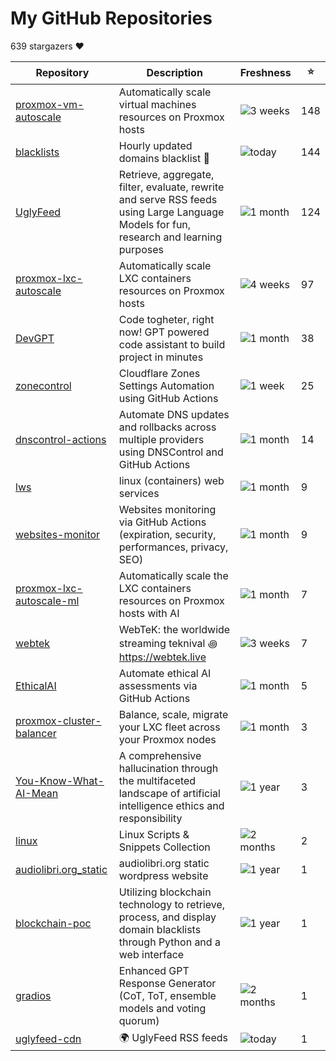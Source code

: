 
# My GitHub Repositories

639 stargazers ❤️

| Repository | Description | Freshness | ⭐️ |
|------------|-------------|-----------|----|
| [proxmox-vm-autoscale](https://github.com/fabriziosalmi/proxmox-vm-autoscale) | Automatically scale virtual machines resources on Proxmox hosts | ![3 weeks](https://img.shields.io/badge/3%20weeks-yellow?style=flat-square) | 148 |
| [blacklists](https://github.com/fabriziosalmi/blacklists) | Hourly updated domains blacklist 🚫  | ![today](https://img.shields.io/badge/today-brightgreen?style=flat-square) | 144 |
| [UglyFeed](https://github.com/fabriziosalmi/UglyFeed) | Retrieve, aggregate, filter, evaluate, rewrite and serve RSS feeds using Large Language Models for fun, research and learning purposes | ![1 month](https://img.shields.io/badge/1%20month-yellow?style=flat-square) | 124 |
| [proxmox-lxc-autoscale](https://github.com/fabriziosalmi/proxmox-lxc-autoscale) | Automatically scale LXC containers resources on Proxmox hosts | ![4 weeks](https://img.shields.io/badge/4%20weeks-yellow?style=flat-square) | 97 |
| [DevGPT](https://github.com/fabriziosalmi/DevGPT) | Code togheter, right now! GPT powered code assistant to build project in minutes | ![1 month](https://img.shields.io/badge/1%20month-yellow?style=flat-square) | 38 |
| [zonecontrol](https://github.com/fabriziosalmi/zonecontrol) | Cloudflare Zones Settings Automation using GitHub Actions | ![1 week](https://img.shields.io/badge/1%20week-brightgreen?style=flat-square) | 25 |
| [dnscontrol-actions](https://github.com/fabriziosalmi/dnscontrol-actions) | Automate DNS updates and rollbacks across multiple providers using DNSControl and GitHub Actions | ![1 month](https://img.shields.io/badge/1%20month-yellow?style=flat-square) | 14 |
| [lws](https://github.com/fabriziosalmi/lws) | linux (containers) web services | ![1 month](https://img.shields.io/badge/1%20month-yellow?style=flat-square) | 9 |
| [websites-monitor](https://github.com/fabriziosalmi/websites-monitor) | Websites monitoring via GitHub Actions (expiration, security, performances, privacy, SEO) | ![1 month](https://img.shields.io/badge/1%20month-yellow?style=flat-square) | 9 |
| [proxmox-lxc-autoscale-ml](https://github.com/fabriziosalmi/proxmox-lxc-autoscale-ml) | Automatically scale the LXC containers resources on Proxmox hosts with AI | ![1 month](https://img.shields.io/badge/1%20month-yellow?style=flat-square) | 7 |
| [webtek](https://github.com/fabriziosalmi/webtek) | WebTeK: the worldwide streaming teknival ꩜ https://webtek.live | ![3 weeks](https://img.shields.io/badge/3%20weeks-yellow?style=flat-square) | 7 |
| [EthicalAI](https://github.com/fabriziosalmi/EthicalAI) | Automate ethical AI assessments via GitHub Actions | ![1 month](https://img.shields.io/badge/1%20month-yellow?style=flat-square) | 5 |
| [proxmox-cluster-balancer](https://github.com/fabriziosalmi/proxmox-cluster-balancer) | Balance, scale, migrate your LXC fleet across your Proxmox nodes | ![1 month](https://img.shields.io/badge/1%20month-yellow?style=flat-square) | 3 |
| [You-Know-What-AI-Mean](https://github.com/fabriziosalmi/You-Know-What-AI-Mean) | A comprehensive hallucination through the multifaceted landscape of artificial intelligence ethics and responsibility | ![1 year](https://img.shields.io/badge/1%20year-orange?style=flat-square) | 3 |
| [linux](https://github.com/fabriziosalmi/linux) | Linux Scripts & Snippets Collection | ![2 months](https://img.shields.io/badge/2%20months-orange?style=flat-square) | 2 |
| [audiolibri.org_static](https://github.com/fabriziosalmi/audiolibri.org_static) | audiolibri.org static wordpress website | ![1 year](https://img.shields.io/badge/1%20year-orange?style=flat-square) | 1 |
| [blockchain-poc](https://github.com/fabriziosalmi/blockchain-poc) | Utilizing blockchain technology to retrieve, process, and display domain blacklists through Python and a web interface | ![1 year](https://img.shields.io/badge/1%20year-orange?style=flat-square) | 1 |
| [gradios](https://github.com/fabriziosalmi/gradios) | Enhanced GPT Response Generator (CoT, ToT, ensemble models and voting quorum) | ![2 months](https://img.shields.io/badge/2%20months-orange?style=flat-square) | 1 |
| [uglyfeed-cdn](https://github.com/fabriziosalmi/uglyfeed-cdn) | 🌍 UglyFeed RSS feeds | ![today](https://img.shields.io/badge/today-brightgreen?style=flat-square) | 1 |

